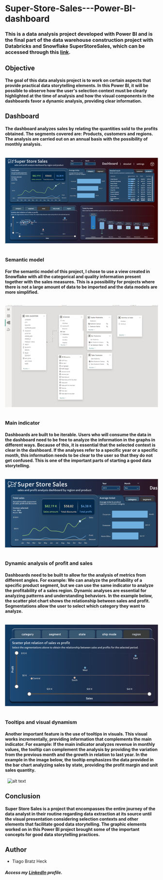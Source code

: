 # Super-Store-Sales---Power-BI-dashboard

### This is a data analysis project developed with Power BI and is the final part of the data warehouse construction project with Databricks and Snowflake SuperStoreSales, which can be accessed through this [link](https://github.com/TiagoBHeck/SuperStoreSales).

## Objective

#### The goal of this data analysis project is to work on certain aspects that provide practical data storytelling elements. In this Power BI, it will be possible to observe how the user's selection context must be clearly highlighted at the time of analysis and how the visual components in the dashboards favor a dynamic analysis, providing clear information.

## Dashboard

#### The dashboard analyzes sales by relating the quantities sold to the profits obtained. The segments covered are: Products, customers and regions. The analysis are carried out on an annual basis with the possibility of monthly analysis.

&nbsp;
![alt text](images/BI.png "Dashboard")
&nbsp;

### Semantic model

#### For the semantic model of this project, I chose to use a view created in Snowflake with all the categorical and quality information present together with the sales measures. This is a possibility for projects where there is not a large amount of data to be imported and the data models are more simplified.

&nbsp;
![alt text](images/semantic%20model.png "Semantic model")
&nbsp;

### Main indicator

#### Dashboards are built to be iterable. Users who will consume the data in the dashboard need to be free to analyze the information in the graphs in different ways. Because of this, it is essential that the selected context is clear in the dashboard. If the analyses refer to a specific year or a specific month, this information needs to be clear to the user so that they do not get confused. This is one of the important parts of starting a good data storytelling.

&nbsp;
![alt text](images/context%20selected.gif "Main")
&nbsp;

### Dynamic analysis of profit and sales

#### Dashboards need to be built to allow for the analysis of metrics from different angles. For example: We can analyze the profitability of a specific product segment, but we can use the same indicator to analyze the profitability of a sales region. Dynamic analyses are essential for analyzing patterns and understanding behaviors. In the example below, the scatter plot chart shows the relationship between sales and profit. Segmentations allow the user to select which category they want to analyze.

&nbsp;
![alt text](images/scatter%20plot%20and%20parameters.gif "Scatter plot")
&nbsp;

### Tooltips and visual dynamism

#### Another important feature is the use of tooltips in visuals. This visual works incrementally, providing information that complements the main indicator. For example: If the main indicator analyzes revenue in monthly values, the tooltip can complement the analysis by providing the variation from the previous month and the growth in relation to last year. In the example in the image below, the tooltip emphasizes the data provided in the bar chart analyzing sales by state, providing the profit margin and unit sales quantity.

&nbsp;
![alt text](images/tooltip.gif "Tooltips")
&nbsp;

## Conclusion

#### Super Store Sales is a project that encompasses the entire journey of the data analyst in their routine regarding data extraction at its source until the visual presentation considering selection contexts and other elements that facilitate good data storytelling. The graphic elements worked on in this Power BI project brought some of the important concepts for good data storytelling practices.

## Author
- Tiago Bratz Heck
##### Access my [LinkedIn](https://www.linkedin.com/in/tiago-analista-de-dados/) profile.

